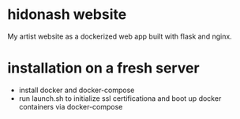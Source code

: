 # hidonash website

My artist website as a dockerized web app built with flask and nginx.


# installation on a fresh server
* install docker and docker-compose
* run launch.sh to initialize ssl certificationa and boot up docker containers via docker-compose

